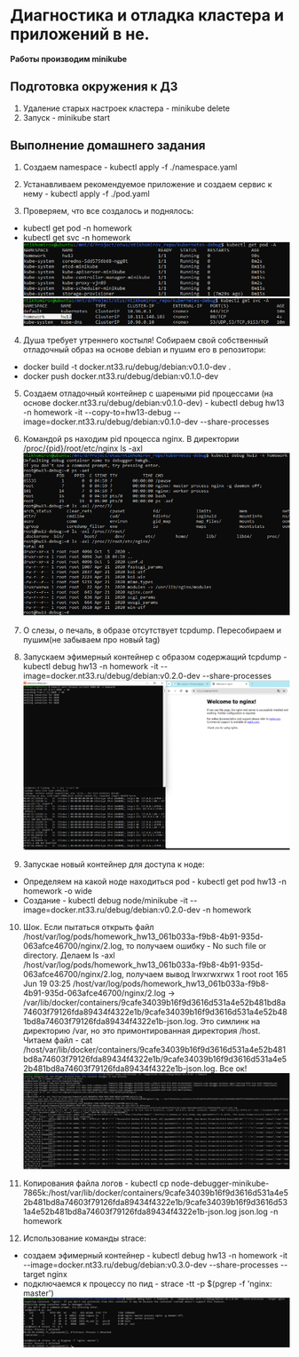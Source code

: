 # Диагностика и отладка кластера и приложений в не.

**Работы производим minikube**

## Подготовка окружения к ДЗ
1) Удаление старых настроек кластера - minikube delete
2) Запуск - minikube start

## Выполнение домашнего задания

1) Создаем namespace - kubectl apply -f ./namespace.yaml

2) Устанавливаем рекомендуемое приложение и создаем сервис к нему - kubectl apply -f ./pod.yaml

3) Проверяем, что все создалось и поднялось:
  - kubectl get pod -n homework
  - kubectl get svc -n homework
![image](kubernetes-debug/img/pod_all.png)
![image](kubernetes-debug/img/svc_all.png)  

4) Душа требует утреннего костыля! Собираем свой собственный отладочный образ на основе debian и пушим его в репозитори:
  - docker build -t docker.nt33.ru/debug/debian:v0.1.0-dev .
  - docker push docker.nt33.ru/debug/debian:v0.1.0-dev

5) Создаем отладочный контейнер с шареными pid процессами (на основе docker.nt33.ru/debug/debian:v0.1.0-dev) - kubectl debug hw13 -n homework -it --copy-to=hw13-debug --image=docker.nt33.ru/debug/debian:v0.1.0-dev --share-processes

6) Командой ps находим pid процесса nginx. В директории /proc/{pid}/root/etc/nginx ls -axl
![image](kubernetes-debug/img/lsetcngin.png)

7) О слезы, о печаль, в образе отсутствует tcpdump. Пересобираем и пушим(не забываем про новый tag)

8) Запускаем эфимерный контейнер c образом содержащий tcpdump - kubectl debug hw13 -n homework -it --image=docker.nt33.ru/debug/debian:v0.2.0-dev --share-processes
![image](kubernetes-debug/img/tcpdump.png)

9) Запускае новый контейнер для доступа к ноде:
  - Определяем на какой ноде находиться pod - kubectl get pod hw13 -n homework -o wide
  - Создание - kubectl debug node/minikube -it --image=docker.nt33.ru/debug/debian:v0.2.0-dev -n homework

10) Шок. Если пытаться открыть файл /host/var/log/pods/homework_hw13_061b033a-f9b8-4b91-935d-063afce46700/nginx/2.log, то получаем ошибку - No such file or directory. Делаем ls -axl /host/var/log/pods/homework_hw13_061b033a-f9b8-4b91-935d-063afce46700/nginx/2.log, получаем вывод lrwxrwxrwx 1 root root 165 Jun 19 03:25 /host/var/log/pods/homework_hw13_061b033a-f9b8-4b91-935d-063afce46700/nginx/2.log -> /var/lib/docker/containers/9cafe34039b16f9d3616d531a4e52b481bd8a74603f79126fda89434f4322e1b/9cafe34039b16f9d3616d531a4e52b481bd8a74603f79126fda89434f4322e1b-json.log. Это симлинк на директорию /var, но это примонтированная директория /host. Читаем файл - cat /host/var/lib/docker/containers/9cafe34039b16f9d3616d531a4e52b481bd8a74603f79126fda89434f4322e1b/9cafe34039b16f9d3616d531a4e52b481bd8a74603f79126fda89434f4322e1b-json.log. Все ок!
![image](kubernetes-debug/img/debug.log.png)

11) Копирования файла логов - kubectl cp node-debugger-minikube-7865k:/host/var/lib/docker/containers/9cafe34039b16f9d3616d531a4e52b481bd8a74603f79126fda89434f4322e1b/9cafe34039b16f9d3616d531a4e52b481bd8a74603f79126fda89434f4322e1b-json.log json.log -n homework

12) Использование команды strace:
 - создаем эфимерный контейнер - kubectl debug hw13 -n homework -it --image=docker.nt33.ru/debug/debian:v0.3.0-dev --share-processes --target nginx
 - подключаемся к процессу по пид - strace -tt -p $(pgrep -f 'nginx: master')
![image](kubernetes-debug/img/task-2.png)
